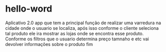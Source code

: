 # hello-word
Aplicativo 2.0
app que tem a principal função de realizar uma varredura na cidade onde o usuario se localiza, após isso conforme o cliente seleciona tal produto ele ira mostrar as lojas onde se encontra esse produto. Conforme os filtros que o usuario determina preço tamnaho e etc vai devolver informações sobre o produto
fim
